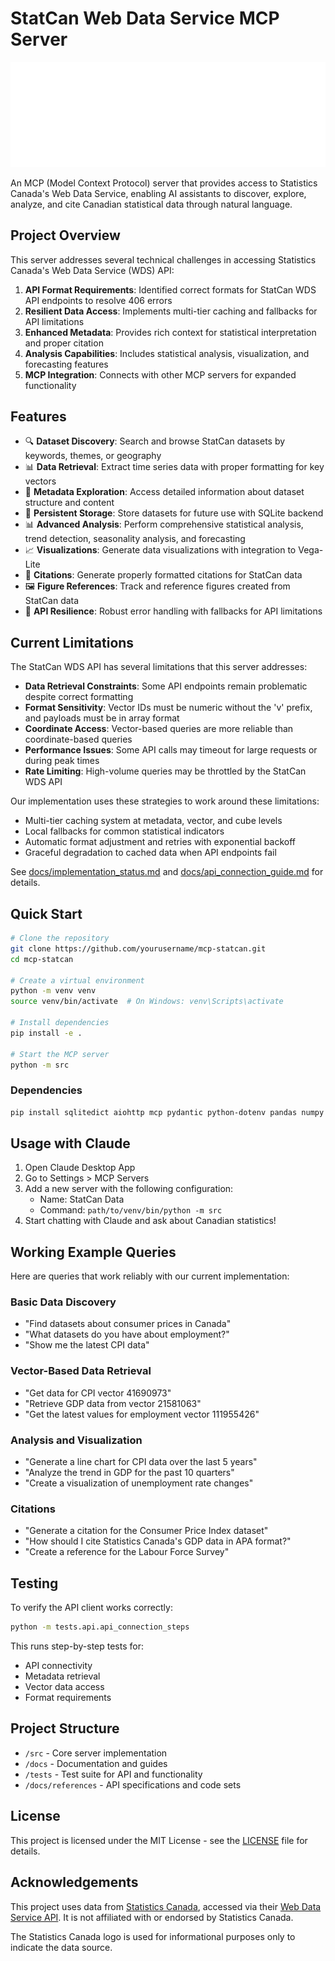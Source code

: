 # StatCan Web Data Service MCP Server

<div align="center">
  <img src="./assets/statcan_logo_bg.svg" alt="Statistics Canada Logo" width="600"/>
</div>

An MCP (Model Context Protocol) server that provides access to Statistics Canada's Web Data Service, enabling AI assistants to discover, explore, analyze, and cite Canadian statistical data through natural language.

## Project Overview

This server addresses several technical challenges in accessing Statistics Canada's Web Data Service (WDS) API:

1. **API Format Requirements**: Identified correct formats for StatCan WDS API endpoints to resolve 406 errors
2. **Resilient Data Access**: Implements multi-tier caching and fallbacks for API limitations
3. **Enhanced Metadata**: Provides rich context for statistical interpretation and proper citation
4. **Analysis Capabilities**: Includes statistical analysis, visualization, and forecasting features
5. **MCP Integration**: Connects with other MCP servers for expanded functionality

## Features

- 🔍 **Dataset Discovery**: Search and browse StatCan datasets by keywords, themes, or geography
- 📊 **Data Retrieval**: Extract time series data with proper formatting for key vectors
- 📝 **Metadata Exploration**: Access detailed information about dataset structure and content
- 💾 **Persistent Storage**: Store datasets for future use with SQLite backend
- 📊 **Advanced Analysis**: Perform comprehensive statistical analysis, trend detection, seasonality analysis, and forecasting
- 📈 **Visualizations**: Generate data visualizations with integration to Vega-Lite
- 📑 **Citations**: Generate properly formatted citations for StatCan data
- 🖼️ **Figure References**: Track and reference figures created from StatCan data
- 🔄 **API Resilience**: Robust error handling with fallbacks for API limitations

## Current Limitations

The StatCan WDS API has several limitations that this server addresses:

- **Data Retrieval Constraints**: Some API endpoints remain problematic despite correct formatting
- **Format Sensitivity**: Vector IDs must be numeric without the 'v' prefix, and payloads must be in array format
- **Coordinate Access**: Vector-based queries are more reliable than coordinate-based queries
- **Performance Issues**: Some API calls may timeout for large requests or during peak times
- **Rate Limiting**: High-volume queries may be throttled by the StatCan WDS API

Our implementation uses these strategies to work around these limitations:
- Multi-tier caching system at metadata, vector, and cube levels
- Local fallbacks for common statistical indicators
- Automatic format adjustment and retries with exponential backoff
- Graceful degradation to cached data when API endpoints fail

See [docs/implementation_status.md](docs/implementation_status.md) and [docs/api_connection_guide.md](docs/api_connection_guide.md) for details.

## Quick Start

```bash
# Clone the repository
git clone https://github.com/yourusername/mcp-statcan.git
cd mcp-statcan

# Create a virtual environment
python -m venv venv
source venv/bin/activate  # On Windows: venv\Scripts\activate

# Install dependencies
pip install -e .

# Start the MCP server
python -m src
```

### Dependencies

```bash
pip install sqlitedict aiohttp mcp pydantic python-dotenv pandas numpy
```

## Usage with Claude

1. Open Claude Desktop App
2. Go to Settings > MCP Servers
3. Add a new server with the following configuration:
   - Name: StatCan Data
   - Command: `path/to/venv/bin/python -m src`
4. Start chatting with Claude and ask about Canadian statistics!

## Working Example Queries

Here are queries that work reliably with our current implementation:

### Basic Data Discovery
- "Find datasets about consumer prices in Canada"
- "What datasets do you have about employment?"
- "Show me the latest CPI data"

### Vector-Based Data Retrieval
- "Get data for CPI vector 41690973"
- "Retrieve GDP data from vector 21581063"
- "Get the latest values for employment vector 111955426"

### Analysis and Visualization
- "Generate a line chart for CPI data over the last 5 years"
- "Analyze the trend in GDP for the past 10 quarters"
- "Create a visualization of unemployment rate changes"

### Citations
- "Generate a citation for the Consumer Price Index dataset"
- "How should I cite Statistics Canada's GDP data in APA format?"
- "Create a reference for the Labour Force Survey"

## Testing

To verify the API client works correctly:

```bash
python -m tests.api.api_connection_steps
```

This runs step-by-step tests for:
- API connectivity
- Metadata retrieval
- Vector data access
- Format requirements

## Project Structure

- `/src` - Core server implementation
- `/docs` - Documentation and guides
- `/tests` - Test suite for API and functionality
- `/docs/references` - API specifications and code sets

## License

This project is licensed under the MIT License - see the [LICENSE](LICENSE) file for details.

## Acknowledgements

This project uses data from [Statistics Canada](https://www.statcan.gc.ca/), accessed via their [Web Data Service API](https://www.statcan.gc.ca/en/developers/wds/user-guide). It is not affiliated with or endorsed by Statistics Canada.

The Statistics Canada logo is used for informational purposes only to indicate the data source.